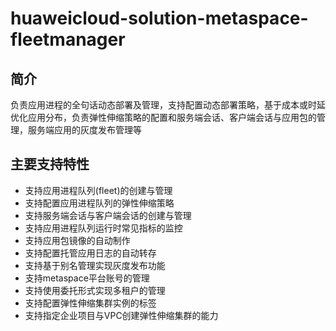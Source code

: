 # huaweicloud-solution-metaspace-fleetmanager

## 简介
负责应用进程的全句话动态部署及管理，支持配置动态部署策略，基于成本或时延优化应用分布，负责弹性伸缩策略的配置和服务端会话、客户端会话与应用包的管理，服务端应用的灰度发布管理等

## 主要支持特性
+ 支持应用进程队列(fleet)的创建与管理
+ 支持配置应用进程队列的弹性伸缩策略
+ 支持服务端会话与客户端会话的创建与管理
+ 支持应用进程队列运行时常见指标的监控
+ 支持应用包镜像的自动制作
+ 支持配置托管应用日志的自动转存
+ 支持基于别名管理实现灰度发布功能
+ 支持metaspace平台账号的管理
+ 支持使用委托形式实现多租户的管理
+ 支持配置弹性伸缩集群实例的标签
+ 支持指定企业项目与VPC创建弹性伸缩集群的能力

